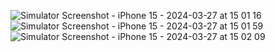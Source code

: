 ![Simulator Screenshot - iPhone 15 - 2024-03-27 at 15 01 16](https://github.com/gaurav-afk/EVCalculator/assets/65609530/e6711385-5ab3-4f6c-8494-f561dfca9c4b)
![Simulator Screenshot - iPhone 15 - 2024-03-27 at 15 01 59](https://github.com/gaurav-afk/EVCalculator/assets/65609530/fd331023-ff5f-4a2e-af1a-9415d6f9a629)
![Simulator Screenshot - iPhone 15 - 2024-03-27 at 15 02 09](https://github.com/gaurav-afk/EVCalculator/assets/65609530/52773738-5af0-497c-ab19-e417718e7ff2)
